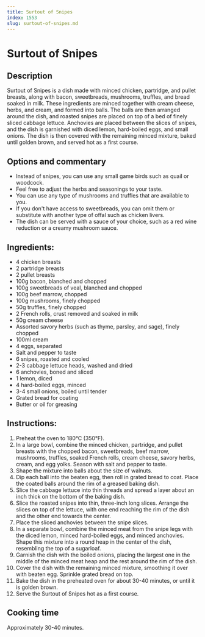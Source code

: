 ```yaml
---
title: Surtout of Snipes
index: 1553
slug: surtout-of-snipes.md
---
```


# Surtout of Snipes

## Description
Surtout of Snipes is a dish made with minced chicken, partridge, and pullet breasts, along with bacon, sweetbreads, mushrooms, truffles, and bread soaked in milk. These ingredients are minced together with cream cheese, herbs, and cream, and formed into balls. The balls are then arranged around the dish, and roasted snipes are placed on top of a bed of finely sliced cabbage lettuce. Anchovies are placed between the slices of snipes, and the dish is garnished with diced lemon, hard-boiled eggs, and small onions. The dish is then covered with the remaining minced mixture, baked until golden brown, and served hot as a first course.

## Options and commentary
- Instead of snipes, you can use any small game birds such as quail or woodcock.
- Feel free to adjust the herbs and seasonings to your taste.
- You can use any type of mushrooms and truffles that are available to you.
- If you don't have access to sweetbreads, you can omit them or substitute with another type of offal such as chicken livers.
- The dish can be served with a sauce of your choice, such as a red wine reduction or a creamy mushroom sauce.

## Ingredients:
- 4 chicken breasts
- 2 partridge breasts
- 2 pullet breasts
- 100g bacon, blanched and chopped
- 100g sweetbreads of veal, blanched and chopped
- 100g beef marrow, chopped
- 100g mushrooms, finely chopped
- 50g truffles, finely chopped
- 2 French rolls, crust removed and soaked in milk
- 50g cream cheese
- Assorted savory herbs (such as thyme, parsley, and sage), finely chopped
- 100ml cream
- 4 eggs, separated
- Salt and pepper to taste
- 6 snipes, roasted and cooled
- 2-3 cabbage lettuce heads, washed and dried
- 6 anchovies, boned and sliced
- 1 lemon, diced
- 4 hard-boiled eggs, minced
- 3-4 small onions, boiled until tender
- Grated bread for coating
- Butter or oil for greasing

## Instructions:
1. Preheat the oven to 180°C (350°F).
2. In a large bowl, combine the minced chicken, partridge, and pullet breasts with the chopped bacon, sweetbreads, beef marrow, mushrooms, truffles, soaked French rolls, cream cheese, savory herbs, cream, and egg yolks. Season with salt and pepper to taste.
3. Shape the mixture into balls about the size of walnuts.
4. Dip each ball into the beaten egg, then roll in grated bread to coat. Place the coated balls around the rim of a greased baking dish.
5. Slice the cabbage lettuce into thin threads and spread a layer about an inch thick on the bottom of the baking dish.
6. Slice the roasted snipes into thin, three-inch long slices. Arrange the slices on top of the lettuce, with one end reaching the rim of the dish and the other end towards the center.
7. Place the sliced anchovies between the snipe slices.
8. In a separate bowl, combine the minced meat from the snipe legs with the diced lemon, minced hard-boiled eggs, and minced anchovies. Shape this mixture into a round heap in the center of the dish, resembling the top of a sugarloaf.
9. Garnish the dish with the boiled onions, placing the largest one in the middle of the minced meat heap and the rest around the rim of the dish.
10. Cover the dish with the remaining minced mixture, smoothing it over with beaten egg. Sprinkle grated bread on top.
11. Bake the dish in the preheated oven for about 30-40 minutes, or until it is golden brown.
12. Serve the Surtout of Snipes hot as a first course.

## Cooking time
Approximately 30-40 minutes.